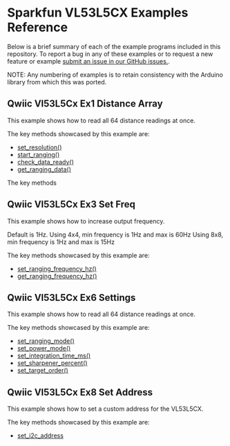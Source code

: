 # Sparkfun VL53L5CX Examples Reference
Below is a brief summary of each of the example programs included in this repository. To report a bug in any of these examples or to request a new feature or example [submit an issue in our GitHub issues.](https://github.com/sparkfun/qwiic_vl53l5cx_py/issues). 

NOTE: Any numbering of examples is to retain consistency with the Arduino library from which this was ported. 

## Qwiic Vl53L5Cx Ex1 Distance Array
This example shows how to read all 64 distance readings at once.

The key methods showcased by this example are: 
- [set_resolution()](https://docs.sparkfun.com/qwiic_vl53l5cx_py/classqwiic__vl53l5cx_1_1qwiic__vl53l5cx_1_1_qwiic_v_l53_l5_c_x.html#adad58008079492b344dfb185356712a0)
- [start_ranging()](https://docs.sparkfun.com/qwiic_vl53l5cx_py/classqwiic__vl53l5cx_1_1qwiic__vl53l5cx_1_1_qwiic_v_l53_l5_c_x.html#a208a5daf1c6a3d9456cb4aabf8919048)
- [check_data_ready()](https://docs.sparkfun.com/qwiic_vl53l5cx_py/classqwiic__vl53l5cx_1_1qwiic__vl53l5cx_1_1_qwiic_v_l53_l5_c_x.html#adb068707740b83735e25f6e0011a43c8)
- [get_ranging_data()](https://docs.sparkfun.com/qwiic_vl53l5cx_py/classqwiic__vl53l5cx_1_1qwiic__vl53l5cx_1_1_qwiic_v_l53_l5_c_x.html#a8cd5bc1150b8fbf0b863d2da19cc3cdc)

The key methods 
## Qwiic Vl53L5Cx Ex3 Set Freq
This example shows how to increase output frequency.

 Default is 1Hz.
 Using 4x4, min frequency is 1Hz and max is 60Hz
 Using 8x8, min frequency is 1Hz and max is 15Hz

The key methods showcased by this example are: 
- [set_ranging_frequency_hz()](https://docs.sparkfun.com/qwiic_vl53l5cx_py/classqwiic__vl53l5cx_1_1qwiic__vl53l5cx_1_1_qwiic_v_l53_l5_c_x.html#a518cf2c80832cd963fe3a35b4d0c07e6)
- [get_ranging_frequency_hz()](https://docs.sparkfun.com/qwiic_vl53l5cx_py/classqwiic__vl53l5cx_1_1qwiic__vl53l5cx_1_1_qwiic_v_l53_l5_c_x.html#a2d433e02d043872b2803735d603a1797)

## Qwiic Vl53L5Cx Ex6 Settings
This example shows how to read all 64 distance readings at once.

The key methods showcased by this example are: 
- [set_ranging_mode()](https://docs.sparkfun.com/qwiic_vl53l5cx_py/classqwiic__vl53l5cx_1_1qwiic__vl53l5cx_1_1_qwiic_v_l53_l5_c_x.html#a67c9860665d68334811fbee4189ece02)
- [set_power_mode()](https://docs.sparkfun.com/qwiic_vl53l5cx_py/classqwiic__vl53l5cx_1_1qwiic__vl53l5cx_1_1_qwiic_v_l53_l5_c_x.html#a48ae06f9f71185aacaf3abaa81b01c08)
- [set_integration_time_ms()](https://docs.sparkfun.com/qwiic_vl53l5cx_py/classqwiic__vl53l5cx_1_1qwiic__vl53l5cx_1_1_qwiic_v_l53_l5_c_x.html#a0e9827a98d91dd901577d4a162d64805)
- [set_sharpener_percent()](https://docs.sparkfun.com/qwiic_vl53l5cx_py/classqwiic__vl53l5cx_1_1qwiic__vl53l5cx_1_1_qwiic_v_l53_l5_c_x.html#ab638b7b3733319cf5f5701bf4ed5c5a8)
- [set_target_order()](https://docs.sparkfun.com/qwiic_vl53l5cx_py/classqwiic__vl53l5cx_1_1qwiic__vl53l5cx_1_1_qwiic_v_l53_l5_c_x.html#a363e3822659196dad9f819cd36a5e552)

## Qwiic Vl53L5Cx Ex8 Set Address
This example shows how to set a custom address for the VL53L5CX.

The key methods showcased by this example are: 
- [set_i2c_address](https://docs.sparkfun.com/qwiic_vl53l5cx_py/classqwiic__vl53l5cx_1_1qwiic__vl53l5cx_1_1_qwiic_v_l53_l5_c_x.html#a0d23ae9ca12396bb73223995ec02ccec)
